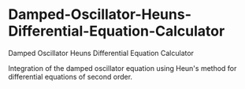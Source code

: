 # Damped-Oscillator-Heuns-Differential-Equation-Calculator
Damped Oscillator Heuns Differential Equation Calculator

Integration of the damped oscillator equation using Heun's method for differential equations of second order.
